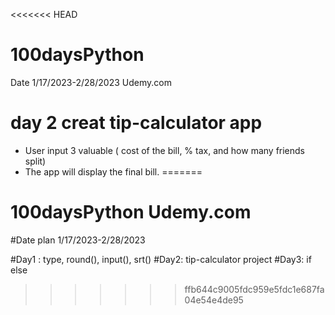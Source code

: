 <<<<<<< HEAD
# 100daysPython
Date 1/17/2023-2/28/2023
Udemy.com

# day 2 creat tip-calculator app
- User input 3 valuable ( cost of the bill, % tax, and how many friends split)
- The app will display the final bill. 
=======
# 100daysPython Udemy.com
#Date plan 1/17/2023-2/28/2023

#Day1 : type, round(), input(), srt()
#Day2: tip-calculator project
#Day3: if else
>>>>>>> ffb644c9005fdc959e5fdc1e687fa04e54e4de95
